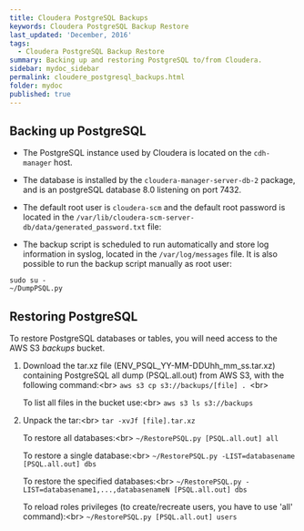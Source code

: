 ```yaml
---
title: Cloudera PostgreSQL Backups
keywords: Cloudera PostgreSQL Backup Restore
last_updated: 'December, 2016'
tags:
  - Cloudera PostgreSQL Backup Restore
summary: Backing up and restoring PostgreSQL to/from Cloudera. 
sidebar: mydoc_sidebar
permalink: cloudere_postgresql_backups.html
folder: mydoc
published: true
---
```


## Backing up PostgreSQL

* The PostgreSQL instance used by Cloudera is located on the `cdh-manager` host. 

* The database is installed by the `cloudera-manager-server-db-2` package, and is an postgreSQL database 8.0 listening on port 7432.

* The default root user is `cloudera-scm` and the default root password is located in the `/var/lib/cloudera-scm-server-db/data/generated_password.txt` file:

* The backup script is scheduled to run automatically and store log information in syslog, located in the `/var/log/messages` file. It is also possible to run the backup script manually as root user:
```
sudo su -
~/DumpPSQL.py
```

## Restoring PostgreSQL

To restore PostgreSQL databases or tables, you will need access to the AWS S3 *backups* bucket.

1. Download the tar.xz file (ENV_PSQL_YY-MM-DDUhh_mm_ss.tar.xz) containing PostgreSQL all dump (PSQL.all.out) from AWS S3, with the following command:<br\>
   `aws s3 cp s3://backups/[file] . `<br\>

   To list all files in the bucket use:<br\>
   `aws s3 ls s3://backups`

2. Unpack the tar:<br\>
   `tar -xvJf [file].tar.xz`

   To restore all databases:<br\>
   `~/RestorePSQL.py [PSQL.all.out] all`

   To restore a single database:<br\>
   `~/RestorePSQL.py -LIST=databasename [PSQL.all.out] dbs`

   To restore the specified databases:<br\>
   `~/RestorePSQL.py -LIST=databasename1,...,databasenameN [PSQL.all.out] dbs`

   To reload roles privileges (to create/recreate users, you have to use 'all' command):<br\>
   `~/RestorePSQL.py [PSQL.all.out] users`
